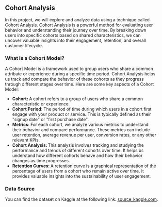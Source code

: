 <h2>Cohort Analysis</h2>
<p>In this project, we will explore and analyze data using a technique called Cohort Analysis. Cohort Analysis is a powerful method for evaluating user behavior and understanding their journey over time. By breaking down users into specific cohorts based on shared characteristics, we can uncover valuable insights into their engagement, retention, and overall customer lifecycle.</p>
<h3>What is a Cohort Model?</h3>
<p>A Cohort Model is a framework used to group users who share a common attribute or experience during a specific time period. Cohort Analysis helps us track and compare the behavior of these cohorts as they progress through different stages over time. Here are some key aspects of a Cohort Model:</p>
<ul>
  <li>
    <b>Cohort:
    </b>A cohort refers to a group of users who share a common characteristic or experience.</li>
  <li>
    <b>Cohort Period:
    </b>The period of time during which users in a cohort first engage with your product or service. This is typically defined as their "signup date" or "first purchase date".</li>
  <li>
    <b>Metrics:
    </b>For each cohort, we analyze various metrics to understand their behavior and compare performance. These metrics can include user retention, average revenue per user, conversion rates, or any other relevant KPIs.</li>
  <li>
    <b>Cohort Analysis:
    </b>This analysis involves tracking and studying the performance and trends of different cohorts over time. It helps us understand how different cohorts behave and how their behavior changes as time progresses.</li>
  <li>
    <b>Retention Curves:
    </b>A retention curve is a graphical representation of the percentage of users from a cohort who remain active over time. It provides valuable insights into the sustainability of user engagement.</li>
</ul>
<h3>Data Source</h3>
<p>You can find the dataset on Kaggle at the following link:
  <a href="https://www.kaggle.com/datasets/ammaraahmad/us-ecommerce-record-2020" target="_blank">source_kaggle.com</a>.</p>
